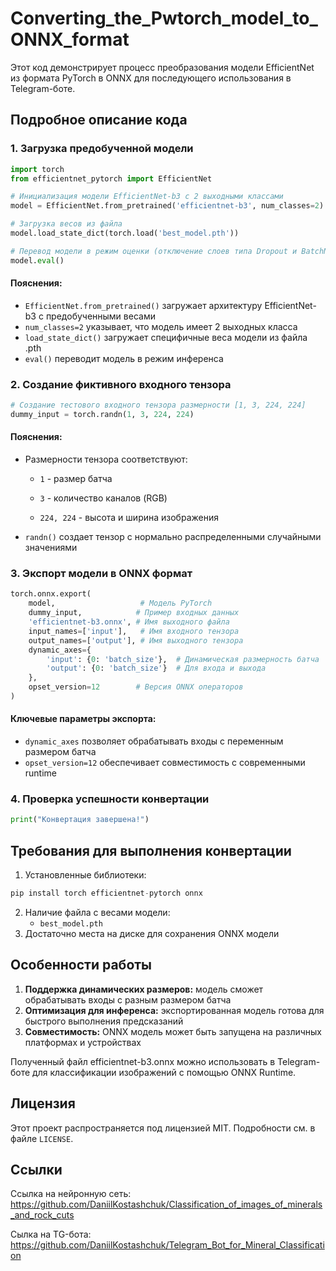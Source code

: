 # Converting_the_Pwtorch_model_to_ONNX_format
Этот код демонстрирует процесс преобразования модели EfficientNet из формата PyTorch в ONNX для последующего использования в Telegram-боте.
## Подробное описание кода
### 1. Загрузка предобученной модели
```python
import torch
from efficientnet_pytorch import EfficientNet

# Инициализация модели EfficientNet-b3 с 2 выходными классами
model = EfficientNet.from_pretrained('efficientnet-b3', num_classes=2)

# Загрузка весов из файла
model.load_state_dict(torch.load('best_model.pth'))

# Перевод модели в режим оценки (отключение слоев типа Dropout и BatchNorm)
model.eval()
```
#### Пояснения:
* `EfficientNet.from_pretrained()` загружает архитектуру EfficientNet-b3 с предобученными весами
* `num_classes=2` указывает, что модель имеет 2 выходных класса
* `load_state_dict()` загружает специфичные веса модели из файла .pth
* `eval()` переводит модель в режим инференса

### 2. Создание фиктивного входного тензора
```python
# Создание тестового входного тензора размерности [1, 3, 224, 224]
dummy_input = torch.randn(1, 3, 224, 224)
```
#### Пояснения:
* Размерности тензора соответствуют:
  - `1` - размер батча

  - `3` - количество каналов (RGB)

  - `224, 224` - высота и ширина изображения

* `randn()` создает тензор с нормально распределенными случайными значениями

### 3. Экспорт модели в ONNX формат
```python
torch.onnx.export(
    model,                   # Модель PyTorch
    dummy_input,            # Пример входных данных
    'efficientnet-b3.onnx', # Имя выходного файла
    input_names=['input'],   # Имя входного тензора
    output_names=['output'], # Имя выходного тензора
    dynamic_axes={
        'input': {0: 'batch_size'},  # Динамическая размерность батча
        'output': {0: 'batch_size'}  # Для входа и выхода
    },
    opset_version=12        # Версия ONNX операторов
)
```
#### Ключевые параметры экспорта:
* `dynamic_axes` позволяет обрабатывать входы с переменным размером батча
* `opset_version=12` обеспечивает совместимость с современными runtime

### 4. Проверка успешности конвертации
```python
print("Конвертация завершена!")
```

## Требования для выполнения конвертации
1. Установленные библиотеки:
```python
pip install torch efficientnet-pytorch onnx
```
2. Наличие файла с весами модели:
   - `best_model.pth`
3. Достаточно места на диске для сохранения ONNX модели

## Особенности работы
1. __Поддержка динамических размеров:__ модель сможет обрабатывать входы с разным размером батча
2. __Оптимизация для инференса:__ экспортированная модель готова для быстрого выполнения предсказаний
3. __Совместимость:__ ONNX модель может быть запущена на различных платформах и устройствах

Полученный файл efficientnet-b3.onnx можно использовать в Telegram-боте для классификации изображений с помощью ONNX Runtime.

## Лицензия
Этот проект распространяется под лицензией MIT. Подробности см. в файле `LICENSE`.

## Ссылки
Ссылка на нейронную сеть: https://github.com/DaniilKostashchuk/Classification_of_images_of_minerals_and_rock_cuts<p>
Сылка на TG-бота: https://github.com/DaniilKostashchuk/Telegram_Bot_for_Mineral_Classification
